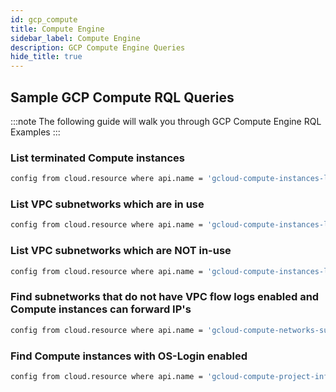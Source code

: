 ```yaml
---
id: gcp_compute
title: Compute Engine
sidebar_label: Compute Engine
description: GCP Compute Engine Queries
hide_title: true
---
```


## Sample GCP Compute RQL Queries

:::note
The following guide will walk you through GCP Compute Engine RQL Examples
:::

### List terminated Compute instances

```bash
config from cloud.resource where api.name = 'gcloud-compute-instances-list'  and json.rule = status contains TERMINATED
```

### List VPC subnetworks which are in use

```bash
config from cloud.resource where api.name = 'gcloud-compute-instances-list' as X; config from cloud.resource where api.name = 'gcloud-compute-networks-subnets-list' as Y; filter '$.X.networkInterfaces[*].subnetwork contains $.Y.selfLink'; show Y;
```

### List VPC subnetworks which are NOT in-use

```bash
config from cloud.resource where api.name = 'gcloud-compute-instances-list' as X; config from cloud.resource where api.name = 'gcloud-compute-networks-subnets-list' as Y; filter 'not ($.X.networkInterfaces[*].subnetwork contains $.Y.selfLink)'; show Y;
```

### Find subnetworks that do not have VPC flow logs enabled and Compute instances can forward IP's

```bash
config from cloud.resource where api.name = 'gcloud-compute-networks-subnets-list' AND json.rule = enableFlowLogs does not exist or enableFlowLogs is false as X; config from cloud.resource where api.name = 'gcloud-compute-instances-list' AND json.rule = canIpForward is true as Y; filter ' $.Y.networkInterfaces[*].network contains $.X.network '; show X;
```

### Find Compute instances with OS-Login enabled

```bash
config from cloud.resource where api.name = 'gcloud-compute-project-info' AND json.rule = "commonInstanceMetadata.items[?(@.key=='enable-oslogin' && @.value=='TRUE')] exists"
```
